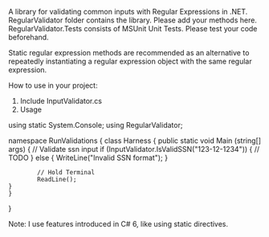 A library for validating common inputs with Regular Expressions in .NET.
RegularValidator folder contains the library. Please add your methods here.
RegularValidator.Tests consists of MSUnit Unit Tests. Please test your code beforehand.

Static regular expression methods are recommended as an alternative to repeatedly
instantiating a regular expression object with the same regular expression.

How to use in your project:
1. Include InputValidator.cs
2. Usage
			
using static System.Console;
using RegularValidator;

namespace RunValidations
{
    class Harness
    {
        public static void Main (string[] args)
        {
            // Validate ssn input
            if (InputValidator.IsValidSSN("123-12-1234"))
            {
                // TODO
            }
            else
            {
                WriteLine("Invalid SSN format");
            }


            // Hold Terminal
            ReadLine();
	}
    }
}

Note: I use features introduced in C# 6, like using static directives.